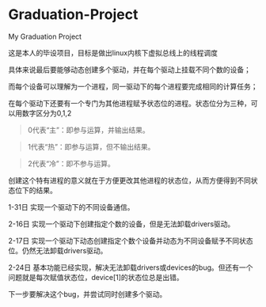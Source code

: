 # Graduation-Project
My Graduation Project

这是本人的毕设项目，目标是做出linux内核下虚拟总线上的线程调度

具体来说最后要能够动态创建多个驱动，并在每个驱动上挂载不同个数的设备；

而每个设备可以理解为一个进程，同一驱动下的每个进程要完成相同的计算任务；

在每个驱动下还要有一个专门为其他进程赋予状态位的进程。状态位分为三种，可以用数字区分为0,1,2

> 0代表“主”：即参与运算，并输出结果。

> 1代表“热”：即参与运算，但不输出结果。

> 2代表“冷”：即不参与运算。

创建这个特有进程的意义就在于方便更改其他进程的状态位，从而方便得到不同状态位下的结果。

1-31日	实现一个驱动下的不同设备通信。

2-16日 实现一个驱动下创建指定个数的设备，但是无法卸载drivers驱动。

2-17日 实现一个驱动下动态创建指定个数个设备并动态为不同设备赋予不同状态位。仍然无法卸载drivers驱动。

2-24日 基本功能已经实现，解决无法卸载drivers或devices的bug。但还有一个问题就是每次赋值状态位，device[1]的状态位总是出错。

下一步要解决这个bug，并尝试同时创建多个驱动。